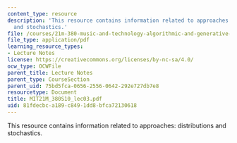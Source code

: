 ```yaml
---
content_type: resource
description: 'This resource contains information related to approaches: distributions
  and stochastics.'
file: /courses/21m-380-music-and-technology-algorithmic-and-generative-music-spring-2010/81fdecbca189c8491dd8bfca72130618_MIT21M_380S10_lec03.pdf
file_type: application/pdf
learning_resource_types:
- Lecture Notes
license: https://creativecommons.org/licenses/by-nc-sa/4.0/
ocw_type: OCWFile
parent_title: Lecture Notes
parent_type: CourseSection
parent_uid: 75bd5fca-0656-2556-0642-292e727db7e8
resourcetype: Document
title: MIT21M_380S10_lec03.pdf
uid: 81fdecbc-a189-c849-1dd8-bfca72130618
---
```

This resource contains information related to approaches: distributions and stochastics.